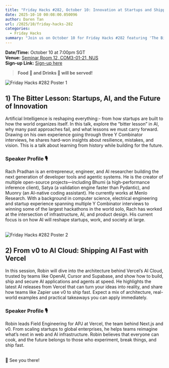 ```yaml
---
title: "Friday Hacks #282, October 10: Innovation at Startups and Shipping AI fast with Vercel"
date: 2025-10-10 00:08:00.050096
author: Daren Tan
url: /2025/10/friday-hacks-282
categories:
  - Friday Hacks
summary: "Join us on October 10 for Friday Hacks #282 featuring 'The Bitter Lesson: Startups, AI, and the Future of Innovation' and 'From v0 to AI Cloud: Shipping AI Fast with Vercel'. Don't miss out on food, drinks, and insightful discussions!"
---
```


**Date/Time:** October 10 at 7:00pm SGT<br />
**Venue:** <a href="https://nusmods.com/venues/COM3-01-21">Seminar Room 12, COM3-01-21, NUS</a><br />
**Sign-up Link:** [Sign-up here](https://hckr.cc/fh-282-signup)<br />

> **Food 🍕 and Drinks 🧋 will be served!**

<img src="/img/2025/fh/282-1.jpeg" alt="Friday Hacks #282 Poster 1" /><br />

## 1) The Bitter Lesson: Startups, AI, and the Future of Innovation

Artificial Intelligence is reshaping everything:- from how startups are built to how the world organizes itself. In this talk, explore the “bitter lesson” in AI, why many past approaches fail, and what lessons we must carry forward. Drawing on his own experience going through three Y Combinator interviews, he shares hard-won insights about resilience, mistakes, and vision. This is a talk about learning from history while building for the future.

### Speaker Profile 🎙️️

Rach Pradhan is an entrepreneur, engineer, and AI researcher building the next generation of developer tools and agentic systems. He is the creator of multiple open-source projects—including Bhumi (a high-performance inference client), Satya (a validation engine faster than Pydantic), and Muonry (an AI-native coding assistant). He currently works at Menlo Research. With a background in computer science, electrical engineering and startup experience spanning multiple Y Combinator interviews to winning some of the largest hackathons in the world solo, Rach has worked at the intersection of infrastructure, AI, and product design. His current focus is on how AI will reshape startups, work, and society at large.
<br /><br />

<img src="/img/2025/fh/282-2.jpeg" alt="Friday Hacks #282 Poster 2" /><br />

## 2) From v0 to AI Cloud: Shipping AI Fast with Vercel

In this session, Robin will dive into the architecture behind Vercel’s AI Cloud, trusted by teams like OpenAI, Cursor and Supabase, and show how to build, ship and secure AI applications and agents at speed. He highlights the latest AI releases from Vercel that can turn your ideas into reality, and share how teams like Zapier use v0 to ship fast. Expect a mix of architecture, real-world examples and practical takeaways you can apply immediately.

### Speaker Profile 🎙️️

Robin leads Field Engineering for APJ at Vercel, the team behind Next.js and v0. From scaling startups to global enterprises, he helps teams reimagine what’s next in web and AI infrastructure. Robin believes that everyone can cook, and the future belongs to those who experiment, break things, and ship fast.
<br /><br />

👋 See you there!
